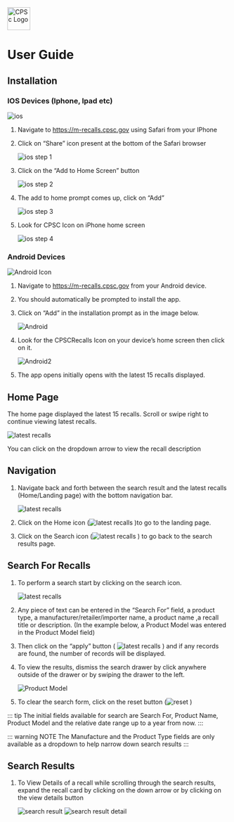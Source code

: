 <img src="./assets/logo.png" alt="CPSc Logo" width=52 height=52> 

# User Guide

## Installation
 
### IOS Devices (Iphone, Ipad etc) 
<img src="./assets/ios/icons8-ios-logo-50.png" alt="ios" >



1.	Navigate to https://m-recalls.cpsc.gov using Safari from your IPhone


2.	Click on “Share” icon present at the bottom of the Safari browser

    <img src="./assets/ios/iphone_step1.png" alt="ios step 1" > 


3.	Click on the “Add to Home Screen” button

    <img src="./assets/ios/iphone_step2.png" alt="ios step 2" > 


4.	The add to home prompt comes up, click on “Add”

    <img src="./assets/ios/iphone_step3.png" alt="ios step 3" > 


5.	Look for CPSC Icon on iPhone home screen

    <img src="./assets/ios/iphone_step4.png" alt="ios step 4" > 


### Android Devices 
<img src="./assets/Android/icons8-android-os-48.png" alt="Android Icon" > 

1. Navigate to https://m-recalls.cpsc.gov from your Android device.

2. You should automatically be prompted to install the app.
   
3. Click on “Add” in the installation prompt as in the image below.

    <img src="./assets/Android/Android_Step1.jpg" alt="Android" > 

4. Look for the CPSCRecalls Icon on your device’s home screen then click on it.

    <img src="./assets/Android/Android_Step2.jpg" alt="Android2" > 

5. The app opens initially opens with the latest 15 recalls displayed.

## Home Page

The home page displayed the latest 15 recalls. Scroll or swipe right to continue viewing latest recalls.

  <img src="./assets/latest_recalls.png" alt="latest recalls" > 

You can click on the dropdown arrow to view the recall description

## Navigation

1.	Navigate back and forth between the search result and the latest recalls (Home/Landing page) with the bottom navigation bar.
        
     <img src="./assets/navigation.png" alt="latest recalls">

2.	Click on the Home icon (<img src="./assets/home.png" alt="latest recalls" >  )to go to the landing page.

3.	Click on the Search icon (<img src="./assets/search.png" alt="latest recalls" > )  to go back to the search results page.


## Search For Recalls

1. To perform a search start by clicking on the search icon.

    <img src="./assets/search_init.png" alt="latest recalls" > 

2. Any piece of text can be entered in the “Search For” field, a product type, a manufacturer/retailer/importer name, a product name ,a recall title or description.
(In the example below, a Product Model was entered in the Product Model field)

3. Then click on the “apply” button ( <img src="./assets/apply.png" alt="latest recalls" > ) and if any records are found, the number of records will be displayed.

4. To view the results, dismiss the search drawer by click anywhere outside of the drawer or by swiping the drawer to the left.

    <img src="./assets/Product_Model.png" alt="Product Model" > 

5. To clear the search form, click on the reset button (<img src="./assets/reset_button.png" alt="reset" > )

::: tip
The initial fields available for search are
Search For, Product Name, Product Model and the relative date range up to a year from now.
:::

:::  warning NOTE
The Manufacture and the Product Type fields are only available as a dropdown to help narrow down search results
:::


## Search Results

1. To View Details of a recall while scrolling through the search results, expand the recall card by  clicking on the down arrow or by clicking on the view details button

    <img src="./assets/search_result_1.png" alt="search result" > 

    <img src="./assets/search_result_detail.png" alt="search result detail" >

